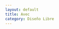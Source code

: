 ```yaml
---
layout: default
title: Avec
category: Diseño Libre
---
```


        
<img src="http://josemdev.com/mirkopf/disenos_libres/avec.jpg" class="inline-left" title="" alt="" />
 
